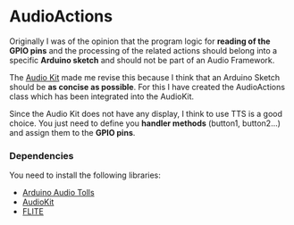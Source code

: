 # AudioActions

Originally I was of the opinion that the program logic for __reading of the GPIO pins__ and the processing of the related actions should belong into a specific __Arduino sketch__ and should not be part of an Audio Framework. 

The [Audio Kit](https://docs.ai-thinker.com/en/esp32-audio-kit) made me revise this because I think that an Arduino Sketch should be __as concise as possible__. For this I have created the AudioActions class which has been integrated into the AudioKit.

Since the Audio Kit does not have any display, I think to use TTS is a good choice. 
You just need to define you __handler methods__ (button1, button2...) and assign them to the __GPIO pins__. 


### Dependencies

You need to install the following libraries:

- [Arduino Audio Tolls](https://github.com/pschatzmann/arduino-audio-tools)
- [AudioKit](https://github.com/pschatzmann/arduino-audiokit)
- [FLITE](https://github.com/pschatzmann/arduino-flite)


